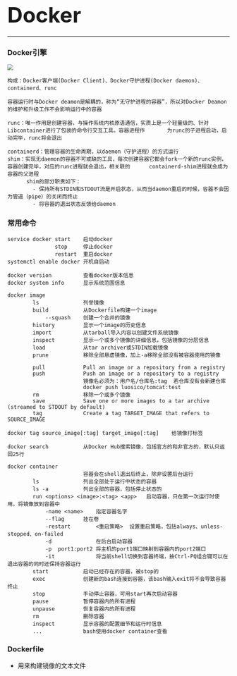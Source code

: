 # <font size="70">Docker</font>
---
### Docker引擎

<img src="https://s1.ax1x.com/2020/06/16/NkF77V.md.jpg" style="zoom: 80%;" />



	构成：Docker客户端(Docker Client)、Docker守护进程(Docker daemon)、containerd、runc
	
	容器运行时与Docker deamon是解耦的，称为“无守护进程的容器”，所以对Docker Deamon的维护和升级工作不会影响运行中的容器
	
	runc：唯一作用是创建容器，与操作系统内核原语通信，实质上是一个轻量级的、针对Libcontainer进行了包装的命令行交互工具。容器进程作		  为runc的子进程启动，启动完毕，runc将会退出
	
	containerd：管理容器的生命周期，以daemon（守护进程）的方式运行
	shim：实现无daemon的容器不可或缺的工具，每次创建容器它都会fork一个新的runc实例，容器创建完毕，对应的runc进程就会退出，相关联的	    containerd-shim进程就会成为容器的父进程
		  shim的部分职责如下：
		  	- 保持所有STDIN和STDOUT流是开启状态，从而当daemon重启的时候，容器不会因为管道（pipe）的关闭而终止
		  	- 将容器的退出状态反馈给daemon



###  常用命令

	service docker start	启动docker
				   stop		停止docker
				   restart	重启docker
	systemctl enable docker 开机自启动
	
	docker version			查看docker版本信息
	docker system info		显示系统范围信息
	
	docker image 
			ls				列举镜像
			build			从Dockerfile构建一个image
				--squash	创建一个合并的镜像
			history			显示一个image的历史信息
			import			从tarball导入内容以创建文件系统镜像
			inspect			显示一个或多个镜像的详细信息，包括镜像的分层信息
			load			从tar archiver或STDIN加载镜像
			prune			移除全部悬虚镜像，加上-a移除全部没有被容器使用的镜像
	
			pull			Pull an image or a repository from a registry
			push			Push an image or a repository to a registry
							镜像名必须为：用户名/仓库名:tag  若仓库没有会新建仓库  
							docker push luosico/tomcat:test
			rm				移除一个或多个镜像
			save			Save one or more images to a tar archive (streamed to STDOUT by default)
			tag				Create a tag TARGET_IMAGE that refers to SOURCE_IMAGE
	
	docker tag source_image[:tag] target_image[:tag]	给镜像打标签
	
	docker search			从Docker Hub搜索镜像，包括官方的和非官方的，默认只返回25行
	
	docker container
							容器会在shell退出后终止，除非设置后台运行
			ls				列出全部处于运行中状态的容器
			ls -a			列出全部的容器，包括停止状态的
			run <options> <image>:<tag> <app>	启动容器，只在第一次运行时使用，将镜像放到容器中
				-name <name>	指定容器名字
				--flag		挂在卷
				-restart 		<重启策略>	设置重启策略，包括always、unless-stopped、on-failed
				-d				在后台启动容器
				-p	port1:port2	将主机的port1端口映射到容器内的port2端口
				-it				将当前shell切换到容器终端，按Ctrl-PQ组合键可以在退出容器的同时还保持容器运行
			start			启动已经存在的容器，被stop的
			exec			创建新的bash连接到容器，该bash输入exit将不会导致容器终止
			stop			手动停止容器，可用start再次启动容器
			pause			暂停容器内的所有进程
			unpause			恢复容器内的所有进程
			rm				删除容器
			inspect			显示容器的配置细节和运行时信息
			...				bash使用docker container查看



### Dockerfile

- 用来构建镜像的文本文件